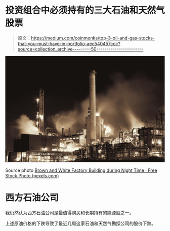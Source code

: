# 投资组合中必须持有的三大石油和天然气股票

> 原文：<https://medium.com/coinmonks/top-3-oil-and-gas-stocks-that-you-must-have-in-portfolio-aec540457ccc?source=collection_archive---------50----------------------->

![](img/d6a150c0ab0537a45ddc10c910fae52e.png)

Source photo [Brown and White Factory Building during Night Time · Free Stock Photo (pexels.com)](https://www.pexels.com/photo/brown-and-white-factory-building-during-night-time-3855962/)

# 西方石油公司

我仍然认为西方石油公司是最值得购买和长期持有的能源股之一。

上述原油价格的下跌导致了最近几周这家石油和天然气勘探公司的股价下跌。